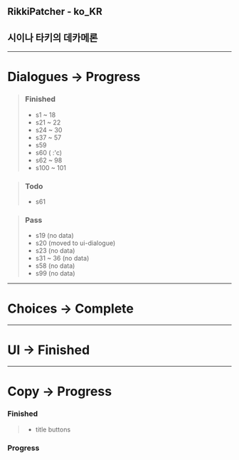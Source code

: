## RikkiPatcher - ko_KR
## 시이나 타키의 데카메론

---

# Dialogues -> Progress
> ### Finished
> - s1  ~ 18
> - s21 ~ 22
> - s24 ~ 30
> - s37 ~ 57
> - s59
> - s60 ( :'c)
> - s62 ~ 98
> - s100 ~ 101

> ### Todo
> - s61

> ### Pass
> - s19 (no data)
> - s20 (moved to ui-dialogue)
> - s23 (no data)
> - s31 ~ 36 (no data)
> - s58 (no data)
> - s99 (no data)

---

# Choices -> Complete

---

# UI -> Finished

---

# Copy -> Progress
### Finished
> - title buttons

### Progress